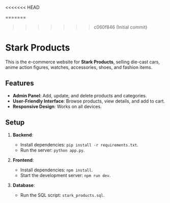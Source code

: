 <<<<<<< HEAD

=======
>>>>>>> c060f846 (Initial commit)
# Stark Products

This is the e-commerce website for **Stark Products**, selling die-cast cars, anime action figures, watches, accessories, shoes, and fashion items.

## Features
- **Admin Panel**: Add, update, and delete products and categories.
- **User-Friendly Interface**: Browse products, view details, and add to cart.
- **Responsive Design**: Works on all devices.

## Setup
1. **Backend**:
   - Install dependencies: `pip install -r requirements.txt`.
   - Run the server: `python app.py`.

2. **Frontend**:
   - Install dependencies: `npm install`.
   - Start the development server: `npm run dev`.

3. **Database**:
   - Run the SQL script: `stark_products.sql`.





```
